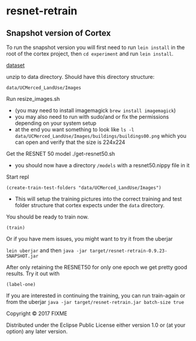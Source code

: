 # resnet-retrain

## Snapshot version of Cortex
To run the snapshot version you will first need to run `lein install` in the root of the cortex project, then `cd experiment` and run `lein install`.


[dataset](http://vision.ucmerced.edu/datasets/landuse.html)


unzip to data directory.  Should have this directory structure:

```
data/UCMerced_LandUse/Images
```

Run resize_images.sh
 - (you may need to install imagemagick `brew install imagemagick`)
 - you may also need to run with sudo/and or fix the permissions depending on your system setup
 - at the end you want something to look like ` ls -l  data/UCMerced_LandUse/Images/buildings/buildings00.png ` which you can open and verify that the size is 224x224


Get the RESNET 50 model
./get-resnet50.sh 

- you should now have a directory `/models` with a resnet50.nippy file in it

Start repl

```
(create-train-test-folders "data/UCMerced_LandUse/Images")
```
- This will setup the training pictures into the correct training and test folder structure that cortex expects under the `data` directory.

You should be ready to train now.


```
(train)
```

Or if you have mem issues, you might want to try it from the uberjar

`lein uberjar` and then `java -jar target/resnet-retrain-0.9.23-SNAPSHOT.jar`

After only retaining the RESNET50 for only one epoch we get pretty good results. Try it out with

```
(label-one)
```


If you are interested in continuing the training, you can run train-again or from the uberjar `java -jar target/resnet-retrain.jar batch-size true`


Copyright © 2017 FIXME

Distributed under the Eclipse Public License either version 1.0 or (at
your option) any later version.
